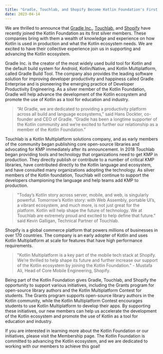 ```yaml
---
title: "Gradle, Touchlab, and Shopify Become Kotlin Foundation's First Silver Members"
date: 2023-04-14
---
```


We are thrilled to announce that [Gradle Inc.](https://gradle.org/), [Touchlab](https://touchlab.co/kotlin-foundation), and [Shopify](https://www.shopify.com/) have recently joined the Kotlin Foundation as its first silver members. These companies bring with them a wealth of knowledge and experience on how Kotlin is used in production and what the Kotlin ecosystem needs. We are excited to have their collective experience join us in supporting and advancing the Kotlin ecosystem.

Gradle Inc. is the creator of the most widely used build tool for Kotlin and the default build system for Android, Kotlin/Native, and Kotlin Multiplatform, called Gradle Build Tool. The company also provides the leading software solution for improving developer productivity and happiness called Gradle Enterprise and is pioneering the emerging practice of Developer Productivity Engineering. As a silver member of the Kotlin Foundation, Gradle will help advance the development of the Kotlin ecosystem and promote the use of Kotlin as a tool for education and industry.

> “At Gradle, we are dedicated to providing a productivity platform across all build and language ecosystems,” said Hans Dockter, co-founder and CEO of Gradle. “Gradle has been a longtime supporter of the Kotlin community and we’re excited to further our relationship as a member of the Kotlin Foundation.”

Touchlab is a Kotlin Multiplatform solutions company, and as early members of the community began publishing core open-source libraries and advocating for KMP immediately after its announcement. In 2018 Touchlab began providing tools and technology that organizations need to get KMP in production. They directly publish or contribute to a number of critical KMP libraries, have contributed directly to the Kotlin language and ecosystem, and have consulted many organizations adopting the technology. As silver members of the Kotlin foundation, Touchlab will continue to support the developers championing the language and help teams add KMP to production.

> "Today’s Kotlin story across server, mobile, and web, is singularly powerful. Tomorrow’s Kotlin story: with Web Assembly, portable UI’s, a vibrant ecosystem, and much more, is not just great for the platform. Kotlin will help shape the future of technology. We at Touchlab are extremely proud and excited to help define that future." said Kevin Galligan, Technical Partner of Touchlab.

Shopify is a global commerce platform that powers millions of businesses in over 170 countries. The company is an early adopter of Kotlin and uses Kotlin Multiplatform at scale for features that have high performance requirements.

> "Kotlin Multiplatform is a key part of the mobile tech stack at Shopify. We’re thrilled to help shape its future and further increase our support of the Kotlin ecosystem by joining the Kotlin Foundation." - Mustafa Ali, Head of Core Mobile Engineering, Shopify.

Being part of the Kotlin Foundation gives Gradle, Touchlab, and Shopify the opportunity to support various initiatives, including the Grants program for open-source library authors and the Kotlin Multiplatform Contest for students. The Grants program supports open-source library authors in the Kotlin community, while the Kotlin Multiplatform Contest encourages students to use Kotlin Multiplatform to develop their apps. By supporting these initiatives, our new members can help us accelerate the development of the Kotlin ecosystem and promote the use of Kotlin as a tool for education and industry.

If you are interested in learning more about the Kotlin Foundation or our initiatives, please visit the Membership page. The Kotlin Foundation is committed to advancing the Kotlin ecosystem, and we are dedicated to working with our members to achieve this goal!
